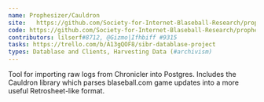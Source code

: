 ```yaml
---
name: Prophesizer/Cauldron
site:   https://github.com/Society-for-Internet-Blaseball-Research/prophesizer
code: https://github.com/Society-for-Internet-Blaseball-Research/prophesizer
contributors: lilserf#8712, @Gizmo|Ifhbiff #9315
tasks: https://trello.com/b/A13gQOF8/sibr-datablase-project
types: Datablase and Clients, Harvesting Data (#archivism)
---
```

 Tool for importing raw logs from Chronicler into Postgres. Includes the Cauldron library which parses blaseball.com game updates into a more useful Retrosheet-like format.